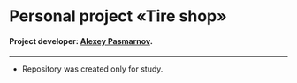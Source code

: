 # Personal project «Tire shop»

#### Project developer: [Alexey Pasmarnov]().

---

* Repository was created only for study.

